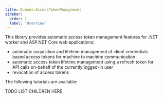 ```yaml
---
title: Duende.AccessTokenManagement
sidebar:
  order: 1
  label: 'Overview'
---
```


This library provides automatic access token management features for .NET worker and ASP.NET Core web applications:

* automatic acquisition and lifetime management of client credentials based access tokens for machine to machine communication
* automatic access token lifetime management using a refresh token for API calls on-behalf of the currently logged-in user
* revocation of access tokens

The following tutorials are available:

TODO LIST CHILDREN HERE
